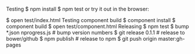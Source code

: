 Testing
$ npm install
$ npm test
or try it out in the browser:

$ open test/index.html
Testing component build
$ component install
$ component build
$ open test/component.html
Releasing
$ npm test
$ bump *.json nprogress.js          # bump version numbers
$ git release 0.1.1                 # release to bower/github
$ npm publish                       # release to npm
$ git push origin master:gh-pages
